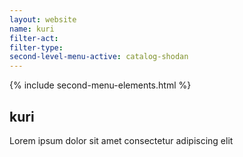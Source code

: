 ```yaml
---
layout: website
name: kuri 
filter-act: 
filter-type: 
second-level-menu-active: catalog-shodan
---
```


{% include second-menu-elements.html %}

<main class="page-content">
  <div class="text-container">
    <h2>kuri</h2>
    <p>Lorem ipsum dolor sit amet consectetur adipiscing elit</p>
  </div>
</main>
